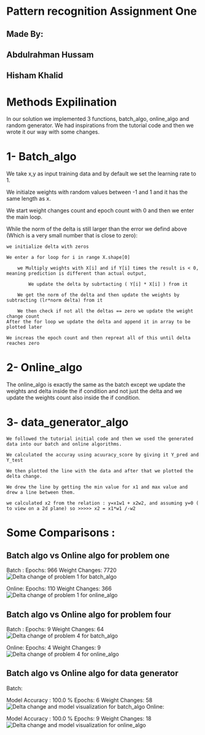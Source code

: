 # Pattern recognition Assignment One

## Made By:

## Abdulrahman Hussam
## Hisham Khalid



# Methods Expilination 

In our solution we implemented 3 functions, batch_algo, online_algo and random generator. We had inspirations from the tutorial code
and then we wrote it our way with some changes.


# 1- Batch_algo

We take x,y as input training data and by default we set the learning rate to 1.

We initialze weights with random values between -1 and 1 and it has the same length as x.

We start weight changes count and epoch count with 0 and then we enter the main loop.

While the norm of the delta is still larger than the error we defind above (Which is a very small number that is close to zero):

    we initialize delta with zeros
    
    We enter a for loop for i in range X.shape[0]
    
        we Multiply weights with X[i] and if Y[i] times the result is < 0, meaning prediction is different than actual output,
    
            We update the delta by subrtacting ( Y[i] * X[i] ) from it 
    
        We get the norm of the delta and then update the weights by subtracting (lr*norm delta) from it
    
        We then check if not all the deltas == zero we update the weight change count
    After the for loop we update the delta and append it in array to be plotted later
    
    We increas the epoch count and then repreat all of this until delta reaches zero


# 2- Online_algo

The online_algo is exactly the same as the batch except we update the weights and delta inside the if condition and not just the delta and we update the weights count also inside the if condition.


# 3- data_generator_algo

    We followed the tutorial initial code and then we used the generated data into our batch and online algorithms.
    
    We calculated the accuray using acuuracy_score by giving it Y_pred and Y_test
    
    We then plotted the line with the data and after that we plotted the delta change.
    
    We drew the line by getting the min value for x1 and max value and drew a line between them.
    
    we calculated x2 from the relation : y=x1w1 + x2w2, and assuming y=0 ( to view on a 2d plane) so >>>>> x2 = x1*w1 /-w2


# Some Comparisons :

## Batch algo vs Online algo for problem one

Batch : Epochs:  966
Weight Changes: 7720
![Delta change of problem 1 for batch_algo](Pictures/1.png?raw=true) 

Online: Epochs:  110
Weight Changes: 366
![Delta change of problem 1 for online_algo](Pictures/2.png)

## Batch algo vs Online algo for problem four

Batch : Epochs:  9
Weight Changes: 64
![Delta change of problem 4 for batch_algo](Pictures/3.png) 



Online: Epochs:  4
Weight Changes: 9
![Delta change of problem 4 for online_algo](Pictures/4.png)

## Batch algo vs Online algo for data generator

Batch:

Model Accuracy :  100.0 %
Epochs:  6
Weight Changes: 58
![Delta change and model visualization for batch_algo](Pictures/5.png) 
Online:

Model Accuracy :  100.0 %
Epochs:  9
Weight Changes: 18
![Delta change and model visualization for online_algo](Pictures/6.png) 

